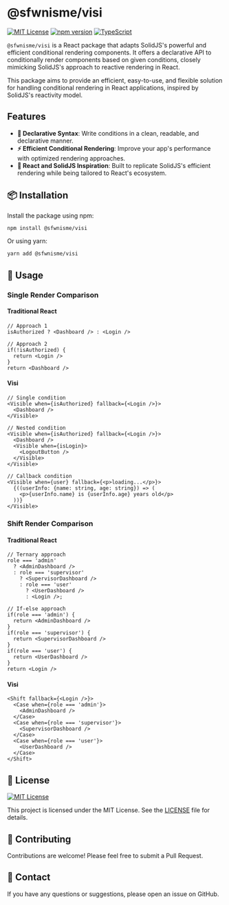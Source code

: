 # @sfwnisme/visi

[![MIT License](https://img.shields.io/badge/License-MIT-yellow.svg)](https://opensource.org/licenses/MIT)
[![npm version](https://badge.fury.io/js/%40sfwnisme%2Fvisi.svg)](https://badge.fury.io/js/%40sfwnisme%2Fvisi)
[![TypeScript](https://img.shields.io/badge/TypeScript-Ready-blue.svg)](https://www.typescriptlang.org/)

`@sfwnisme/visi` is a React package that adapts SolidJS's powerful and efficient conditional rendering components. It offers a declarative API to conditionally render components based on given conditions, closely mimicking SolidJS's approach to reactive rendering in React.

This package aims to provide an efficient, easy-to-use, and flexible solution for handling conditional rendering in React applications, inspired by SolidJS's reactivity model.

## Features

- **🚀 Declarative Syntax**: Write conditions in a clean, readable, and declarative manner.
- **⚡ Efficient Conditional Rendering**: Improve your app's performance with optimized rendering approaches.
- **🔀 React and SolidJS Inspiration**: Built to replicate SolidJS's efficient rendering while being tailored to React's ecosystem.

## 📦 Installation

Install the package using npm:

```bash
npm install @sfwnisme/visi
```

Or using yarn:

```bash
yarn add @sfwnisme/visi
```

## 🚀 Usage

### Single Render Comparison

#### Traditional React

```tsx
// Approach 1
isAuthorized ? <Dashboard /> : <Login />

// Approach 2
if(!isAuthorized) {
  return <Login />
}
return <Dashboard />
```

#### Visi

```tsx
// Single condition
<Visible when={isAuthorized} fallback={<Login />}>
  <Dashboard />
</Visible>

// Nested condition
<Visible when={isAuthorized} fallback={<Login />}>
  <Dashboard />
  <Visible when={isLogin}>
    <LogoutButton />
  </Visible>
</Visible>

// Callback condition
<Visible when={user} fallback={<p>loading...</p>}>
  {((userInfo: {name: string, age: string}) => (
    <p>{userInfo.name} is {userInfo.age} years old</p>
  ))}
</Visible>
```

### Shift Render Comparison

#### Traditional React

```tsx
// Ternary approach
role === 'admin'
  ? <AdminDashboard />
  : role === 'supervisor'
    ? <SupervisorDashboard />
    : role === 'user'
      ? <UserDashboard />
      : <Login />;

// If-else approach
if(role === 'admin') {
  return <AdminDashboard />
}
if(role === 'supervisor') {
  return <SupervisorDashboard />
}
if(role === 'user') {
  return <UserDashboard />
}
return <Login />
```

#### Visi

```tsx
<Shift fallback={<Login />}>
  <Case when={role === 'admin'}>
    <AdminDashboard />
  </Case>
  <Case when={role === 'supervisor'}>
    <SupervisorDashboard />
  </Case>
  <Case when={role === 'user'}>
    <UserDashboard />
  </Case>
</Shift>
```

## 📄 License

[![MIT License](https://img.shields.io/badge/License-MIT-yellow.svg)](https://opensource.org/licenses/MIT)

This project is licensed under the MIT License. See the [LICENSE](LICENSE) file for details.

## 🤝 Contributing

Contributions are welcome! Please feel free to submit a Pull Request.

## 📧 Contact

If you have any questions or suggestions, please open an issue on GitHub.